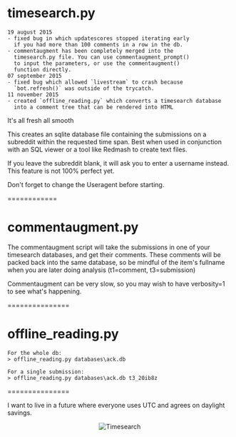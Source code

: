 timesearch.py
=============

    19 august 2015
    - fixed bug in which updatescores stopped iterating early
      if you had more than 100 comments in a row in the db.
    - commentaugment has been completely merged into the
      timesearch.py file. You can use commentaugment_prompt()
      to input the parameters, or use the commentaugment()
      function directly.
    07 september 2015
    - fixed bug which allowed `livestream` to crash because
      `bot.refresh()` was outside of the trycatch.
    11 november 2015
    - created `offline_reading.py` which converts a timesearch database
      into a comment tree that can be rendered into HTML

It's all fresh all smooth

This creates an sqlite database file containing the submissions on a subreddit within the requested time span. Best when used in conjunction with an SQL viewer or a tool like Redmash to create text files.

If you leave the subreddit blank, it will ask you to enter a username instead. This feature is not 100% perfect yet.

Don't forget to change the Useragent before starting.

============

commentaugment.py
==============

The commentaugment script will take the submissions in one of your timesearch databases, and get their comments. These comments will be packed back into the same database, so be mindful of the item's fullname when you are later doing analysis (t1=comment, t3=submission)

Commentaugment can be very slow, so you may wish to have verbosity=1 to see what's happening.

===============

offline_reading.py
==================

    For the whole db:
    > offline_reading.py databases\ack.db    

    For a single submission:
    > offline_reading.py databases\ack.db t3_20ib8z
 
===============

I want to live in a future where everyone uses UTC and agrees on daylight savings.

<p align="center">
    <img src="https://github.com/voussoir/reddit/blob/master/.GitImages/timesearch_logo_256.png?raw=true" alt="Timesearch"/>
</p>
